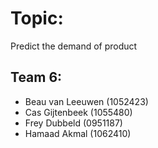 # Topic:
Predict the demand of product

## Team 6:
- Beau van Leeuwen (1052423)
- Cas Gijtenbeek (1055480)
- Frey Dubbeld (0951187)
- Hamaad Akmal (1062410)

